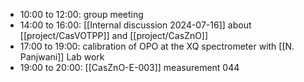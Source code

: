 - 10:00 to 12:00: group meeting
- 14:00 to 16:00: [[Internal discussion 2024-07-16]] about [[project/CasVOTPP]] and [[project/CasZnO]]
- 17:00 to 19:00: calibration of OPO at the XQ spectrometer with [[N. Panjwani]] Lab work
- 19:00 to 20:00: [[CasZnO-E-003]] measurement 044